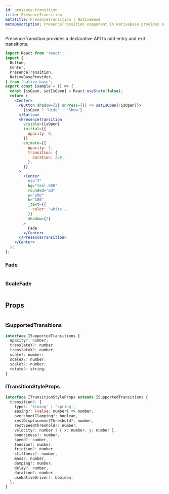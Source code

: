 ```yaml
---
id: presence-transition
title: PresenceTransition
metaTitle: PresenceTransition | NativeBase
metaDescription: PresenceTransition component in NativeBase provides a declarative API to add entry and exit transitions. Read this document to know more about the component.
---
```


PresenceTransition provides a declarative API to add entry and exit transitions.

```jsx isShowcase
import React from 'react';
import {
  Button,
  Center,
  PresenceTransition,
  NativeBaseProvider,
} from 'native-base';
export const Example = () => {
  const [isOpen, setIsOpen] = React.useState(false);
  return (
    <Center>
      <Button shadow={2} onPress={() => setIsOpen(!isOpen)}>
        {isOpen ? 'Hide' : 'Show'}
      </Button>
      <PresenceTransition
        visible={isOpen}
        initial={{
          opacity: 0,
        }}
        animate={{
          opacity: 1,
          transition: {
            duration: 250,
          },
        }}
      >
        <Center
          mt="7"
          bg="teal.500"
          rounded="md"
          w="200"
          h="100"
          _text={{
            color: 'white',
          }}
          shadow={2}
        >
          Fade
        </Center>
      </PresenceTransition>
    </Center>
  );
};
```

### Fade

```ComponentSnackPlayer path=components,composites,Transitions,Fade.tsx

```

### ScaleFade

```ComponentSnackPlayer path=components,composites,Transitions,ScaleFade.tsx

```

## Props

```ComponentPropTable path=components,composites,Transitions,PresenceTransition.tsx  showStylingProps=true

```

### ISupportedTransitions

```js
interface ISupportedTransitions {
  opacity?: number;
  translateY?: number;
  translateX?: number;
  scale?: number;
  scaleX?: number;
  scaleY?: number;
  rotate?: string;
}
```

### ITransitionStyleProps

```js
interface ITransitionStyleProps extends ISupportedTransitions {
  transition?: {
    type?: 'timing' | 'spring',
    easing?: (value: number) => number,
    overshootClamping?: boolean,
    restDisplacementThreshold?: number,
    restSpeedThreshold?: number,
    velocity?: number | { x: number, y: number },
    bounciness?: number,
    speed?: number,
    tension?: number,
    friction?: number,
    stiffness?: number,
    mass?: number,
    damping?: number,
    delay?: number,
    duration?: number,
    useNativeDriver?: boolean,
  };
}
```
